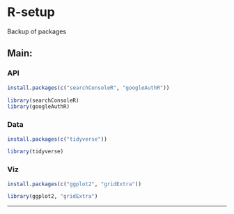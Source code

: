 # R-setup
Backup of packages

## Main:

### API

```R
install.packages(c("searchConsoleR", "googleAuthR"))
```

```R
library(searchConsoleR)
library(googleAuthR)
```

### Data

```R
install.packages(c("tidyverse"))
```

```R
library(tidyverse)
```

### Viz

```R
install.packages(c("ggplot2", "gridExtra"))
```

```R
library(ggplot2, "gridExtra")
```

-------
